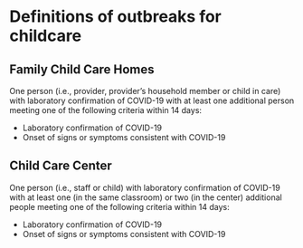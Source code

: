 # Definitions of outbreaks for childcare #

## Family Child Care Homes ##
One person (i.e., provider, provider’s household member or child in care) with laboratory confirmation of COVID-19 with at least one additional person meeting one of the following criteria within 14 days:

- Laboratory confirmation of COVID-19 
- Onset of signs or symptoms consistent with COVID-19


## Child Care Center ##


One person (i.e., staff or child) with laboratory confirmation of COVID-19 with at least one (in the same classroom) or two (in the center) additional people meeting one of the following criteria within 14 days:

- Laboratory confirmation of COVID-19
- Onset of signs or symptoms consistent with COVID-19
